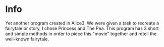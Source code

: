 # Info
Yet another program created in Alice3. We were given a task to recreate a fairytale or story, I chose Princess and The Pea.
This program has 3 short and simple methods in order to piece this "movie" together and retell the well-known fairytale.
